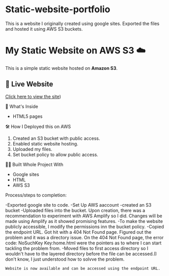 # Static-website-portfolio
This is a website I originally created using google sites. Exported the files and hosted it using AWS S3 buckets.
# My Static Website on AWS S3 ☁️

This is a simple static website hosted on **Amazon S3**.

## 🔗 Live Website

[Click here to view the site](http://myfirstportfoliohost.s3-website.eu-north-1.amazonaws.com))

📁 What's Inside
- HTML5 pages

🛠 How I Deployed this on AWS

1. Created an S3 bucket with public access.
2. Enabled static website hosting.
3. Uploaded my files.
4. Set bucket policy to allow public access.


🧑‍💻 Built  Whole Project With
- Google sites
- HTML
- AWS S3

Process/steps to completion:

-Exported google site to code.
-Set Up AWS aaccount
	-created an S3 bucket
	-Uploaded files into the bucket.
	Upon creation, there was a recommendation to experiment with AWS Amplify so I did. Changes will be made using Amplify as it showed promising features.
	-To make the website publicly accessible, I modify the permissions inn the bucket policy.
	-Copied the endpoint URL.
   Got hit with a 404 Not Found page.
	 Figured out the problem and it was a directory issue. On the 404 Not Found page, the error code: NoSuchKey Key:home.html were the pointers as to where I can start tackling the problem from.
  -Moved files to first access directory so I wouldn't have to the layered directory before the file can be accessed.(I don't know, I just understood how to solvve the problem.
	
	Website is now available and can be accessed using the endpoint URL.
	
